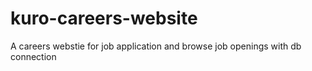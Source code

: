# kuro-careers-website

A careers webstie for job application and browse job openings with db connection

